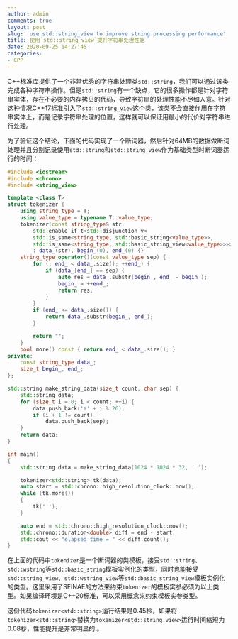 ```yaml
---
author: admin
comments: true
layout: post
slug: 'use std::string_view to improve string processing performance'
title: 使用`std::string_view`提升字符串处理性能
date: 2020-09-25 14:27:45
categories:
- CPP
---
```


C++标准库提供了一个非常优秀的字符串处理类`std::string`，我们可以通过该类完成各种字符串操作。但是`std::string`有一个缺点，它的很多操作都是针对字符串实体，存在不必要的内存拷贝的代码，导致字符串的处理性能不尽如人意。针对这种情况C++17标准引入了`std::string_view`这个类，该类不会直接作用在字符串实体上，而是记录字符串处理的位置，这样就可以保证用最小的代价对字符串进行处理。

为了验证这个结论，下面的代码实现了一个断词器，然后针对64MB的数据做断词处理并且分别记录使用`std::string`和`std::string_view`作为基础类型时断词器运行的时间：

``` c++
#include <iostream>
#include <chrono>
#include <string_view>

template <class T>
struct tokenizer {
	using string_type = T;
	using value_type = typename T::value_type;
	tokenizer(const string_type& str, 
		std::enable_if_t<std::disjunction_v<
		std::is_same<string_type, std::basic_string<value_type>>,
		std::is_same<string_type, std::basic_string_view<value_type>>>>* = nullptr)
		: data_(str), begin_(0), end_(0) {}
	string_type operator()(const value_type sep) {
		for (; end_ < data_.size(); ++end_) {
			if (data_[end_] == sep) {
				auto res = data_.substr(begin_, end_ - begin_);
				begin_ = ++end_;
				return res;
			}
		}
		if (end_ <= data_.size()) {
			return data_.substr(begin_, end_);
		}

		return "";
	}
	bool more() const { return end_ < data_.size(); }
private:
	const string_type data_;
	size_t begin_, end_;
};

std::string make_string_data(size_t count, char sep) {
	std::string data;
	for (size_t i = 0; i < count; ++i) {
		data.push_back('a' + i % 26);
		if (i + 1 != count)
			data.push_back(sep);
	}
	return data;
}

int main()
{
	std::string data = make_string_data(1024 * 1024 * 32, ' ');

	tokenizer<std::string> tk(data);
	auto start = std::chrono::high_resolution_clock::now();
	while (tk.more())
	{
		tk(' ');
	}

	auto end = std::chrono::high_resolution_clock::now();
	std::chrono::duration<double> diff = end - start;
	std::cout << "elapsed time = " << diff.count();
}
```

在上面的代码中`tokenizer`是一个断词器的类模板，接受`std::string`、`std::wstring`等`std::basic_string`模板实例化的类型，同时也能接受`std::string_view`、`std::wstring_view`等`std::basic_string_view`模板实例化的类型。这里采用了SFINAE的方法来约束`tokenizer`的模板实参必须为以上类型。如果编译环境是C++20标准，可以采用概念来约束模板实参类型。

这份代码`tokenizer<std::string>`运行结果是0.45秒，如果将`tokenizer<std::string>`替换为`tokenizer<std::string_view>`运行时间缩短为0.08秒，性能提升是非常明显的 。